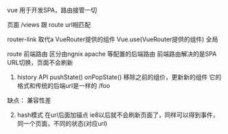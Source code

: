 vue 用于开发SPA，路由接管一切

页面 /views 跟 route url相匹配

router-link 取代a VueRouter提供的组件
Vue.use(VueRouter提供的组件) 全局

route 前端路由 区分由ngnix apache 等配置的后端路由
前端路由解决的是SPA
URL切换，页面不会刷新
1. history API pushState() onPopState() 移除之前的组价，更新新的组件
它的格式和传统的后端url是一样的 /foo

缺点： 兼容性差

2. hash模式
在url后面加锚点 ie8以后就不会刷新页面了，同样可以得到事件，同一个页面，不同的状态(对应url)

